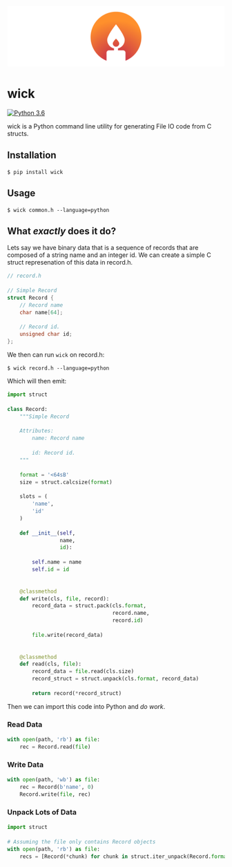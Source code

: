 # [![wick](.media/logo.svg)](https://github.com/JoshuaSkelly/wick)

# wick

[![Python 3.6](https://img.shields.io/badge/python-3.6-blue.svg)]()

wick is a Python command line utility for generating File IO code from C structs.

## Installation

```shell
$ pip install wick
```

## Usage

```shell
$ wick common.h --language=python
```

## What _exactly_ does it do?

Lets say we have binary data that is a sequence of records that are composed of a string name and an integer id. We can create a simple C struct represenation of this data in record.h.

```C
// record.h

// Simple Record
struct Record {
    // Record name
    char name[64];

    // Record id.
    unsigned char id;
};
```

We then can run `wick` on record.h:

```shell
$ wick record.h --language=python
```

Which will then emit:

```python
import struct

class Record:
    """Simple Record
    
    Attributes:
        name: Record name
    
        id: Record id.
    """

    format = '<64sB'
    size = struct.calcsize(format)

    slots = (
        'name',
        'id'
    )

    def __init__(self,
                 name,
                 id):
    
        self.name = name
        self.id = id
    

    @classmethod
    def write(cls, file, record):
        record_data = struct.pack(cls.format, 
                                  record.name,
                                  record.id)
    
        file.write(record_data)
    

    @classmethod
    def read(cls, file):
        record_data = file.read(cls.size)
        record_struct = struct.unpack(cls.format, record_data)
    
        return record(*record_struct)
```

Then we can import this code into Python and _do work_.

### Read Data
```python
with open(path, 'rb') as file:
    rec = Record.read(file)
```

### Write Data
```python
with open(path, 'wb') as file:
    rec = Record(b'name', 0)
    Record.write(file, rec)
```

### Unpack Lots of Data
```python
import struct

# Assuming the file only contains Record objects
with open(path, 'rb') as file:
    recs = [Record(*chunk) for chunk in struct.iter_unpack(Record.format, file.read())]
```
